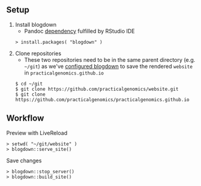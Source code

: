 
## Setup

1. Install blogdown
    - Pandoc [dependency](https://bookdown.org/yihui/blogdown/installation.html) fulfilled by RStudio IDE
    ```
    > install.packages( "blogdown" )
    ```
1. Clone repositories 
    - These two repositories need to be in the same parent directory (e.g. `~/git`) as we've [configured blogdown](https://bookdown.org/yihui/blogdown/github-pages.html) to save the rendered `website` in `practicalgenomics.github.io`
    ```
    $ cd ~/git
    $ git clone https://github.com/practicalgenomics/website.git
    $ git clone https://github.com/practicalgenomics/practicalgenomics.github.io
    ```

## Workflow

Preview with LiveReload

```
> setwd( "~/git/website" )
> blogdown::serve_site()
```

Save changes

```
> blogdown::stop_server()
> blogdown::build_site()
```

